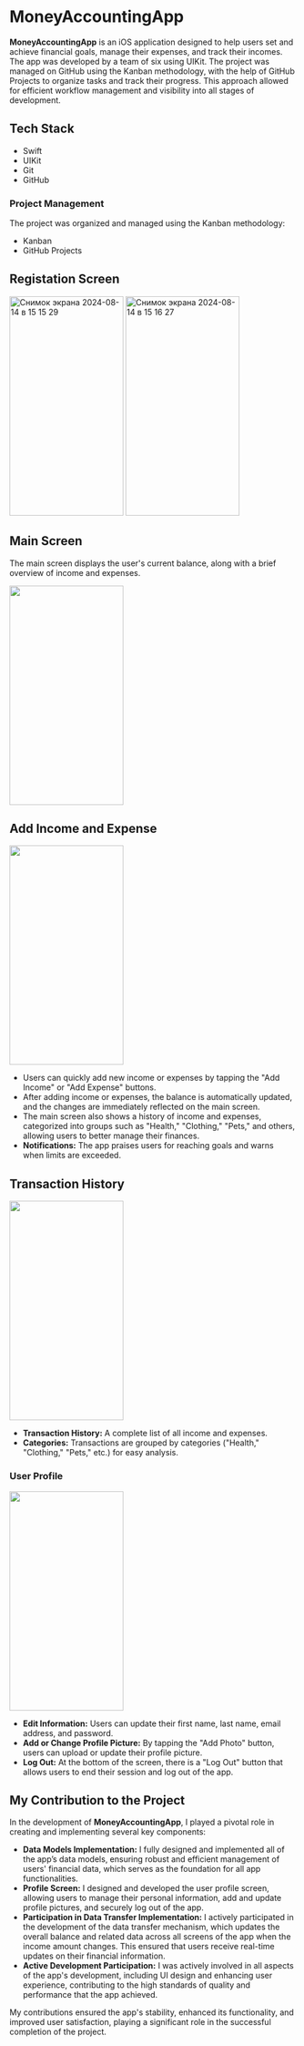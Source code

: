 # MoneyAccountingApp
**MoneyAccountingApp** is an iOS application designed to help users set and achieve financial goals, manage their expenses, and track their incomes. 
The app was developed by a team of six using UIKit. 
The project was managed on GitHub using the Kanban methodology, with the help of GitHub Projects to organize tasks and track their progress. 
This approach allowed for efficient workflow management and visibility into all stages of development.

## Tech Stack
- Swift
- UIKit
- Git
- GitHub

### Project Management
The project was organized and managed using the Kanban methodology:

- Kanban
- GitHub Projects
  
## Registation Screen
<img width="200" height="385" alt="Снимок экрана 2024-08-14 в 15 15 29" src="https://github.com/user-attachments/assets/cd177399-2bb9-4b1d-96f9-f19d0631ae82">
<img width="200" height="385" alt="Снимок экрана 2024-08-14 в 15 16 27" src="https://github.com/user-attachments/assets/be897250-ac55-4073-8048-49accd121550">

## Main Screen
The main screen displays the user's current balance, along with a brief overview of income and expenses.

<img width="200" height="385" src="https://github.com/user-attachments/assets/5e3247bf-5db7-49cb-bfda-aaa672555ce5">

## Add Income and Expense
<img width="200" height="385" src="https://github.com/user-attachments/assets/f29ee600-9821-4f15-a29f-c7a57e6169df">

- Users can quickly add new income or expenses by tapping the "Add Income" or "Add Expense" buttons.
- After adding income or expenses, the balance is automatically updated, and the changes are immediately reflected on the main screen.
- The main screen also shows a history of income and expenses, categorized into groups such as "Health," "Clothing," "Pets," and others, allowing users to better manage their finances.
- **Notifications:** The app praises users for reaching goals and warns when limits are exceeded.


## Transaction History
<img width="200" height="385" src="https://github.com/user-attachments/assets/d79b3bc8-a8d1-4117-b745-b5e6bdaa5515">

- **Transaction History:** A complete list of all income and expenses.
- **Categories:** Transactions are grouped by categories ("Health," "Clothing," "Pets," etc.) for easy analysis.

### User Profile
<img width="200" height="385" src="https://github.com/user-attachments/assets/aa38b7fe-90dd-45a3-b454-9a530a7c31a1">

- **Edit Information:** Users can update their first name, last name, email address, and password.
- **Add or Change Profile Picture:** By tapping the "Add Photo" button, users can upload or update their profile picture.
- **Log Out:** At the bottom of the screen, there is a "Log Out" button that allows users to end their session and log out of the app.

## My Contribution to the Project

In the development of **MoneyAccountingApp**, I played a pivotal role in creating and implementing several key components:

- **Data Models Implementation:** I fully designed and implemented all of the app’s data models, ensuring robust and efficient management of users' financial data, which serves as the foundation for all app functionalities.
- **Profile Screen:** I designed and developed the user profile screen, allowing users to manage their personal information, add and update profile pictures, and securely log out of the app.
- **Participation in Data Transfer Implementation:** I actively participated in the development of the data transfer mechanism, which updates the overall balance and related data across all screens of the app when the income amount changes. This ensured that users receive real-time updates on their financial information.
- **Active Development Participation:** I was actively involved in all aspects of the app's development, including UI design and enhancing user experience, contributing to the high standards of quality and performance that the app achieved.

My contributions ensured the app's stability, enhanced its functionality, and improved user satisfaction, playing a significant role in the successful completion of the project.

